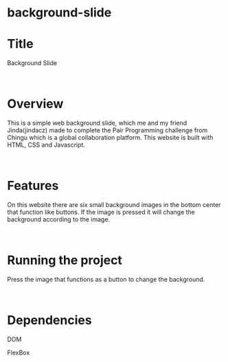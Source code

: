 # background-slide
<h1>Title</h1>
<p>Background Slide</p>
<br>
<h1>Overview</h1>
<p>This is a simple web background slide, which me and my friend Jinda(jindacz) made to complete the Pair Programming challenge from Chingu which is a global collaboration platform. This website is built with HTML, CSS and Javascript.</p>
<br>
<h1>Features</h1>
<p>On this website there are six small background images in the bottom center that function like buttons. If the image is pressed it will change the background according to the image.</p>
<br>
<h1>Running the project</h1>
<p>Press the image that functions as a button to change the background.</p>
<br>

<h1>Dependencies</h1>
<p>DOM</p>
<p>FlexBox</p>
